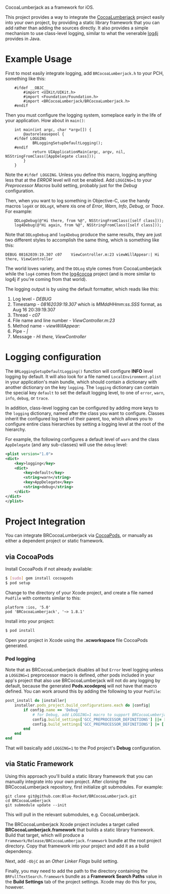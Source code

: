 CocoaLumberjack as a framework for iOS.

This project provides a way to integrate the
[CocoaLumberjack](https://github.com/robbiehanson/CocoaLumberjack) project easily
into your own project, by providing a static library framework that you can add
rather than adding the sources directly. It also provides a simple mechanism to use
class-level logging, similar to what the venerable
[log4j](http://logging.apache.org/) provides in Java.

# Example Usage

First to most easily integrate logging, add `BRCocoaLumberjack.h` to your PCH, something like this:

```objc
	#ifdef __OBJC__
		#import <UIKit/UIKit.h>
		#import <Foundation/Foundation.h>
		#import <BRCocoaLumberjack/BRCocoaLumberjack.h>
	#endif
```

Then you must configure the logging system, someplace early in the life of your application. How about in `main()`:

```objc
	int main(int argc, char *argv[]) {
		@autoreleasepool {
	#ifdef LOGGING
			BRLoggingSetupDefaultLogging();
	#endif
			return UIApplicationMain(argc, argv, nil, NSStringFromClass([AppDelegate class]));
		}
	}
```

Note the `#ifdef LOGGING`. Unless you define this macro, logging anything less that
at the *ERROR* level will not be enabled. Add `LOGGING=1` to your *Preprocessor
Macros* build setting, probably just for the *Debug* configuration.

Then, when you want to log something in Objective-C, use the handy macros `log4X` or
`DDLogX`, where `X`is one of *Error*, *Warn*, *Info*, *Debug*, or *Trace*. For
example:

```objc
	DDLogDebug(@"Hi there, from %@", NSStringFromClass([self class]));
	log4Debug(@"Hi again, from %@", NSStringFromClass([self class]));
```

Note that `DDLogDebug` and `log4Debug` produce the same results, they are just two
different styles to accomplish the same thing, which is something like this:

	DEBUG 08162039:19.307 c07    ViewController.m:23 viewWillAppear:| Hi there, ViewController

The world loves variety, and the `DDLog` style comes from CocoaLumberjack while the
`log4` comes from the [log4cocoa](http://log4cocoa.sourceforge.net/) project (and is
more similar to log4j if you're coming from that world).

The logging output is by using the default formatter, which reads like this:

 1. Log level - _DEBUG_
 2. Timestamp - _08162039:19.307_ which is _MMddHHmm:ss.SSS_ format, as Aug 16 20:39:19.307
 3. Thread - _c07_
 4. File name and line number - _ViewController.m:23_
 5. Method name - _viewWillAppear:_
 6. Pipe - _|_
 7. Message - _Hi there, ViewController_

# Logging configuration

The `BRLoggingSetupDefaultLogging()` function will configure **INFO** level logging
by default. It will also look for a file named `LocalEnvironment.plist` in your
application's main bundle, which should contain a dictionary with another dictionary
on the key `logging`. The `logging` dictionary can contain the special key `default`
to set the default logging level, to one of `error`, `warn`, `info`, `debug`, or
`trace`.

In addition, class-level logging can be configured by adding more keys to the
`logging` dictionary, named after the class you want to configure. Classes inherit
the configured log level of their parent, too, which allows you to configure entire
class hierarchies by setting a logging level at the root of the hierarchy.

For example, the following configures a default level of `warn` and the class
`AppDelegate` (and any sub-classes) will use the `debug` level:

```xml
<plist version="1.0">
<dict>
	<key>logging</key>
	<dict>
		<key>default</key>
		<string>warn</string>
		<key>AppDelegate</key>
		<string>debug</string>
	</dict>
</dict>
</plist>
```

# Project Integration

You can integrate BRCocoaLumberjack via [CocoaPods](http://cocoapods.org/), or
manually as either a dependent project or static framework.

## via CocoaPods

Install CocoaPods if not already available:

```bash
$ [sudo] gem install cocoapods
$ pod setup
```

Change to the directory of your Xcode project, and create a file named `Podfile` with
contents similar to this:

	platform :ios, '5.0' 
	pod 'BRCocoaLumberjack', '~> 1.8.1'

Install into your project:

``` bash
$ pod install
```

Open your project in Xcode using the **.xcworkspace** file CocoaPods generated.

### Pod logging

Note that as BRCocoaLumberjack disables all but `Error` level logging unless a
`LOGGING=1` preprocessor macro is defined, _other_ pods included in your app's
project that also use BRCocoaLumberjack will not do any logging by default,
because the generated **Pods.xcodeproj** will not have that macro defined. You
can work around this by adding the following to your `Podfile`:

```ruby
post_install do |installer|
	installer.pods_project.build_configurations.each do |config|
		if config.name == 'Debug'
			# for Debug, add LOGGING=1 macro to support BRCocoaLumberjack logging within pods themselves
			config.build_settings['GCC_PREPROCESSOR_DEFINITIONS'] ||= ['$(inherited)', 'DEBUG=1']
			config.build_settings['GCC_PREPROCESSOR_DEFINITIONS'] |= ['LOGGING=1']
		end
	end
end
```

That will basically add `LOGGING=1` to the Pod project's **Debug** configuration.

## via Static Framework

Using this approach you'll build a static library framework that you can manually
integrate into your own project. After cloning the BRCocoaLumberjack repository,
first initialize git submodules. For example:

	git clone git@github.com:Blue-Rocket/BRCocoaLumberjack.git
	cd BRCocoaLumberjack
	git submodule update --init
	
This will pull in the relevant submodules, e.g. CocoaLumberjack.

The BRCocoaLumberjack Xcode project includes a target called
**BRCocoaLumberjack.framework** that builds a static library framework. Build that
target, which will produce a `Framework/Release/BRCocoaLumberjack.framework` bundle
at the root project directory. Copy that framework into your project and add it as a
build dependency.

Next, add `-ObjC` as an *Other Linker Flags* build setting.

Finally, you may need to add the path to the directory containing the
`BRFullTextSearch.framework` bundle as a **Framework Search Paths** value in the
**Build Settings** tab of the project settings. Xcode may do this for you, however.
